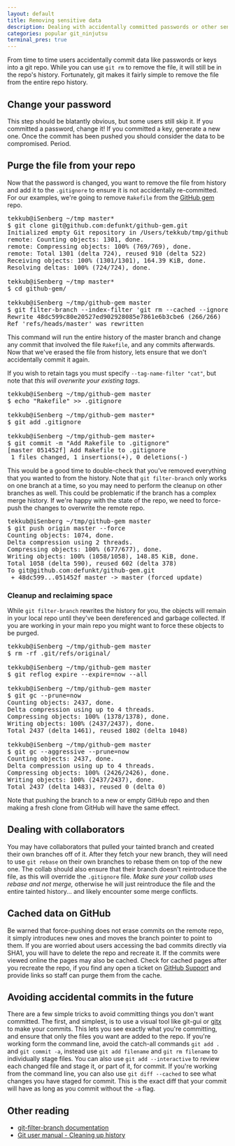 ```yaml
---
layout: default
title: Removing sensitive data
description: Dealing with accidentally committed passwords or other sensitive information
categories: popular git_ninjutsu
terminal_pres: true
---
```


<p span="intor">From time to time users accidentally commit data like passwords or keys into a git repo.  While you can use <code>git rm</code> to remove the file, it will still be in the repo's history.  Fortunately, git makes it fairly simple to remove the file from the entire repo history.</p>

Change your password
--------------------

This step should be blatantly obvious, but some users still skip it.  If you committed a password, change it!  If you committed a key, generate a new one.  Once the commit has been pushed you should consider the data to be compromised.  Period.

Purge the file from your repo
-----------------------------

Now that the password is changed, you want to remove the file from history and add it to the `.gitignore` to ensure it is not accidentally re-committed.  For our examples, we're going to remove `Rakefile` from the [GitHub gem](http://github.com/defunkt/github-gem) repo.

<pre class="terminal">
tekkub@iSenberg ~/tmp master*
$ git clone git@github.com:defunkt/github-gem.git
Initialized empty Git repository in /Users/tekkub/tmp/github-gem/.git/
remote: Counting objects: 1301, done.
remote: Compressing objects: 100% (769/769), done.
remote: Total 1301 (delta 724), reused 910 (delta 522)
Receiving objects: 100% (1301/1301), 164.39 KiB, done.
Resolving deltas: 100% (724/724), done.

tekkub@iSenberg ~/tmp master*
$ cd github-gem/

tekkub@iSenberg ~/tmp/github-gem master
$ git filter-branch --index-filter 'git rm --cached --ignore-unmatch Rakefile' HEAD
Rewrite 48dc599c80e20527ed902928085e7861e6b3cbe6 (266/266)
Ref 'refs/heads/master' was rewritten
</pre>

This command will run the entire history of the master branch and change any commit that involved the file `Rakefile`, and any commits afterwards.  Now that we've erased the file from history, lets ensure that we don't accidentally commit it again.

If you wish to retain tags you must specify `--tag-name-filter "cat"`, but note that *this will overwrite your existing tags*.

<pre class="terminal">
tekkub@iSenberg ~/tmp/github-gem master
$ echo "Rakefile" >> .gitignore

tekkub@iSenberg ~/tmp/github-gem master*
$ git add .gitignore

tekkub@iSenberg ~/tmp/github-gem master+
$ git commit -m "Add Rakefile to .gitignore"
[master 051452f] Add Rakefile to .gitignore
 1 files changed, 1 insertions(+), 0 deletions(-)
</pre>

This would be a good time to double-check that you've removed everything that you wanted to from the history.  Note that `git filter-branch` only works on one branch at a time, so you may need to perform the cleanup on other branches as well.  This could be problematic if the branch has a complex merge history.  If we're happy with the state of the repo, we need to force-push the changes to overwrite the remote repo.

<pre class="terminal">
tekkub@iSenberg ~/tmp/github-gem master
$ git push origin master --force
Counting objects: 1074, done.
Delta compression using 2 threads.
Compressing objects: 100% (677/677), done.
Writing objects: 100% (1058/1058), 148.85 KiB, done.
Total 1058 (delta 590), reused 602 (delta 378)
To git@github.com:defunkt/github-gem.git
 + 48dc599...051452f master -> master (forced update)
</pre>

### Cleanup and reclaiming space

While `git filter-branch` rewrites the history for you, the objects will remain in your local repo until they've been dereferenced and garbage collected.  If you are working in your main repo you might want to force these objects to be purged.

<pre class="terminal">
tekkub@iSenberg ~/tmp/github-gem master
$ rm -rf .git/refs/original/

tekkub@iSenberg ~/tmp/github-gem master
$ git reflog expire --expire=now --all

tekkub@iSenberg ~/tmp/github-gem master
$ git gc --prune=now
Counting objects: 2437, done.
Delta compression using up to 4 threads.
Compressing objects: 100% (1378/1378), done.
Writing objects: 100% (2437/2437), done.
Total 2437 (delta 1461), reused 1802 (delta 1048)

tekkub@iSenberg ~/tmp/github-gem master
$ git gc --aggressive --prune=now
Counting objects: 2437, done.
Delta compression using up to 4 threads.
Compressing objects: 100% (2426/2426), done.
Writing objects: 100% (2437/2437), done.
Total 2437 (delta 1483), reused 0 (delta 0)
</pre>

Note that pushing the branch to a new or empty GitHub repo and then making a fresh clone from GitHub will have the same effect.

Dealing with collaborators
--------------------------

You may have collaborators that pulled your tainted branch and created their own branches off of it.  After they fetch your new branch, they will need to use `git rebase` on their own branches to rebase them on top of the new one.  The collab should also ensure that their branch doesn't reintroduce the file, as this will override the `.gitignore` file.  *Make sure your collab uses rebase and not merge,* otherwise he will just reintroduce the file and the entire tainted history... and likely encounter some merge conflicts.

Cached data on GitHub
---------------------

Be warned that force-pushing does not erase commits on the remote repo, it simply introduces new ones and moves the branch pointer to point to them.  If you are worried about users accessing the bad commits directly via SHA1, you will have to delete the repo and recreate it.  If the commits were viewed online the pages may also be cached.  Check for cached pages after you recreate the repo, if you find any open a ticket on [GitHub Support](http://support.github.com) and provide links so staff can purge them from the cache.

Avoiding accidental commits in the future
-----------------------------------------

There are a few simple tricks to avoid committing things you don't want committed.  The first, and simplest, is to use a visual tool like git-gui or [gitx](http://gitx.frim.nl/) to make your commits.  This lets you see exactly what you're committing, and ensure that only the files you want are added to the repo.  If you're working form the command line, avoid the catch-all commands `git add .` and `git commit -a`, instead use `git add filename` and `git rm filename` to individually stage files.  You can also use `git add --interactive` to review each changed file and stage it, or part of it, for commit. If you're working from the command line, you can also use `git diff --cached` to see what changes you have staged for commit.  This is the exact diff that your commit will have as long as you commit without the `-a` flag.

Other reading
-------------

* [git-filter-branch documentation](http://www.kernel.org/pub/software/scm/git/docs/git-filter-branch.html)
* [Git user manual - Cleaning up history](http://www.kernel.org/pub/software/scm/git/docs/user-manual.html#cleaning-up-history)